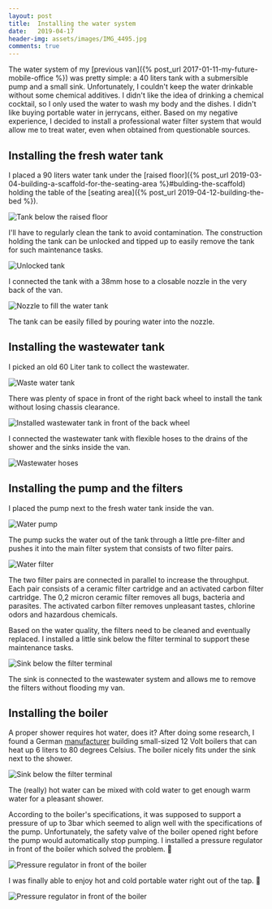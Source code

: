 ```yaml
---
layout: post
title:  Installing the water system
date:   2019-04-17
header-img: assets/images/IMG_4495.jpg
comments: true
---
```


The water system of my [previous van]({% post_url 2017-01-11-my-future-mobile-office %}) was pretty simple: a 40 liters tank with a submersible pump and a small sink. Unfortunately, I couldn't keep the water drinkable without some chemical additives. I didn't like the idea of drinking a chemical cocktail, so I only used the water to wash my body and the dishes. I didn't like buying portable water in jerrycans, either. Based on my negative experience, I decided to install a professional water filter system that would allow me to treat water, even when obtained from questionable sources.

## <span id="water-tank">Installing the fresh water tank</span>

I placed a 90 liters water tank under the [raised floor]({% post_url 2019-03-04-building-a-scaffold-for-the-seating-area %}#bulding-the-scaffold) holding the table of the [seating area]({% post_url 2019-04-12-building-the-bed %}).

![Tank below the raised floor](/assets/images/IMG_4387.jpg)

I'll have to regularly clean the tank to avoid contamination. The construction holding the tank can be unlocked and tipped up to easily remove the tank for such maintenance tasks.

![Unlocked tank](/assets/images/IMG_4388.jpg)

I connected the tank with a 38mm hose to a closable nozzle in the very back of the van.

![Nozzle to fill the water tank](/assets/images/IMG_4464.jpg)

The tank can be easily filled by pouring water into the nozzle.

## Installing the wastewater tank

I picked an old 60 Liter tank to collect the wastewater.

![Waste water tank](/assets/images/IMG_4402.jpg)

There was plenty of space in front of the right back wheel to install the tank without losing chassis clearance.

![Installed wastewater tank in front of the back wheel](/assets/images/IMG_4405.jpg)

I connected the wastewater tank with flexible hoses to the drains of the shower and the sinks inside the van.

![Wastewater hoses](/assets/images/IMG_4415.jpg)

## <span id="pump-and-filter">Installing the pump and the filters</span>

I placed the pump next to the fresh water tank inside the van.

![Water pump](/assets/images/IMG_4426.jpg)

The pump sucks the water out of the tank through a little pre-filter and pushes it into the main filter system that consists of two filter pairs.

![Water filter](/assets/images/IMG_4441.jpg)

The two filter pairs are connected in parallel to increase the throughput. Each pair consists of a ceramic filter cartridge and an activated carbon filter cartridge. The 0,2 micron ceramic filter removes all bugs, bacteria and parasites. The activated carbon filter removes unpleasant tastes, chlorine odors and hazardous chemicals.

Based on the water quality, the filters need to be cleaned and eventually replaced. I installed a little sink below the filter terminal to support these maintenance tasks.

![Sink below the filter terminal](/assets/images/IMG_4429.jpg)

The sink is connected to the wastewater system and allows me to remove the filters without flooding my van.

## Installing the boiler

A proper shower requires hot water, does it? After doing some research, I found a German [manufacturer](https://www.elgena.de/) building small-sized 12 Volt boilers that can heat up 6 liters to 80 degrees Celsius. The boiler nicely fits under the sink next to the shower.

![Sink below the filter terminal](/assets/images/IMG_4456.jpg)

The (really) hot water can be mixed with cold water to get enough warm water for a pleasant shower.

According to the boiler's specifications, it was supposed to support a pressure of up to 3bar which seemed to align well with the specifications of the pump. Unfortunately, the safety valve of the boiler opened right before the pump would automatically stop pumping. I installed a pressure regulator in front of the boiler which solved the problem. :pray:

![Pressure regulator in front of the boiler](/assets/images/IMG_4487.jpg)

I was finally able to enjoy hot and cold portable water right out of the tap. :tada:

![Pressure regulator in front of the boiler](/assets/images/IMG_4495.jpg)
